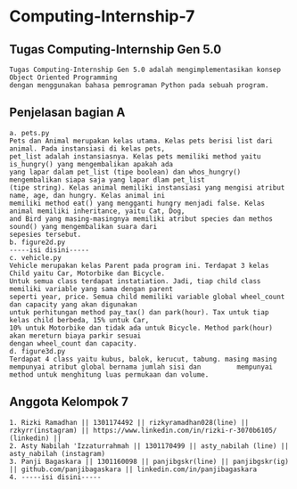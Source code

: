 # Computing-Internship-7
## Tugas Computing-Internship Gen 5.0
	Tugas Computing-Internship Gen 5.0 adalah mengimplementasikan konsep Object Oriented Programming 
	dengan menggunakan bahasa pemrograman Python pada sebuah program.
## Penjelasan bagian A
	a. pets.py
	Pets dan Animal merupakan kelas utama. Kelas pets berisi list dari animal. Pada instansiasi di kelas pets, 
	pet_list adalah instansiasnya. Kelas pets memiliki method yaitu is_hungry() yang mengembalikan apakah ada 
	yang lapar dalam pet_list (tipe boolean) dan whos_hungry() mengembalikan siapa saja yang lapar dlam pet_list
	(tipe string). Kelas animal memiliki instansiasi yang mengisi atribut name, age, dan hungry. Kelas animal ini
	memiliki method eat() yang mengganti hungry menjadi false. Kelas animal memiliki inheritance, yaitu Cat, Dog, 
	and Bird yang masing-masingnya memiliki atribut species dan methos sound() yang mengembalikan suara dari 
	sepesies tersebut.
	b. figure2d.py
	-----isi disini-----
	c. vehicle.py
	Vehicle merupakan kelas Parent pada program ini. Terdapat 3 kelas Child yaitu Car, Motorbike dan Bicycle.
	Untuk semua class terdapat instatiation. Jadi, tiap child class memiliki variable yang sama dengan parent
	seperti year, price. Semua child memiliki variable global wheel_count dan capacity yang akan digunakan 
	untuk perhitungan method pay_tax() dan park(hour). Tax untuk tiap kelas child berbeda, 15% untuk Car,
	10% untuk Motorbike dan tidak ada untuk Bicycle. Method park(hour) akan mereturn biaya parkir sesuai
	dengan wheel_count dan capacity.
	d. figure3d.py
	Terdapat 4 class yaitu kubus, balok, kerucut, tabung. masing masing mempunyai atribut global bernama jumlah sisi dan 	     mempunyai method untuk menghitung luas permukaan dan volume.
## Anggota Kelompok 7
	1. Rizki Ramadhan || 1301174492 || rizkyramadhan028(line) || rzkyrr(instagram) || https://www.linkedin.com/in/rizki-r-3070b6105/ (linkedin) ||
	2. Asty Nabilah 'Izzaturrahmah || 1301170499 || asty_nabilah (line) || asty_nabilah (instagram)
	3. Panji Bagaskara || 1301160098 || panjibgskr(line) || panjibgskr(ig) || github.com/panjibagaskara || linkedin.com/in/panjibagaskara
	4. -----isi disini-----
